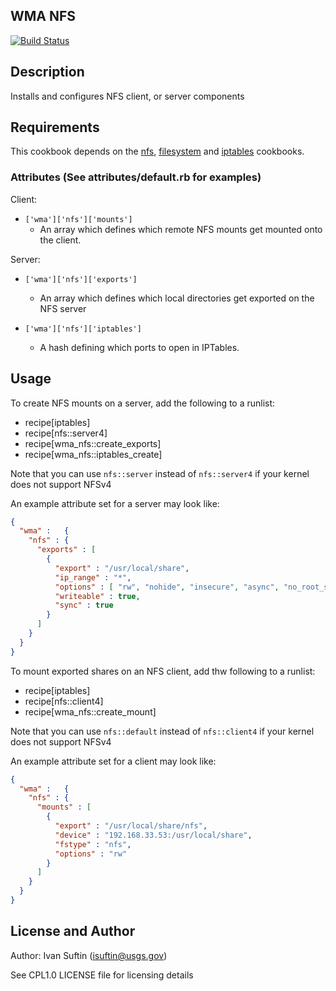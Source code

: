WMA NFS
---

[![Build Status](https://travis-ci.org/USGS-CIDA/cookbook-wma-nfs.svg?branch=master)](https://travis-ci.org/USGS-CIDA/cookbook-wma-nfs)

Description
-----------

Installs and configures NFS client, or server components

Requirements
------------

This cookbook depends on the [nfs](https://supermarket.chef.io/cookbooks/nfs),
[filesystem](https://supermarket.chef.io/cookbooks/filesystem) and [iptables](https://supermarket.chef.io/cookbooks/iptables)
cookbooks.

### Attributes (See attributes/default.rb for examples)

Client:
* `['wma']['nfs']['mounts']`
  - An array which defines which remote NFS mounts get mounted onto the client.

Server:
* `['wma']['nfs']['exports']`
  - An array which defines which local directories get exported on the NFS server

* `['wma']['nfs']['iptables']`
  - A hash defining which ports to open in IPTables.

## Usage

To create NFS mounts on a server, add the following to a runlist:

- recipe[iptables]
- recipe[nfs::server4]
- recipe[wma_nfs::create_exports]
- recipe[wma_nfs::iptables_create]

Note that you can use `nfs::server` instead of `nfs::server4` if your kernel does
not support NFSv4

An example attribute set for a server may look like:
```json
{
  "wma" :   {
    "nfs" : {
      "exports" : [
        {
          "export" : "/usr/local/share",
          "ip_range" : "*",
          "options" : [ "rw", "nohide", "insecure", "async", "no_root_squash", "no_subtree_check" ],
          "writeable" : true,
          "sync" : true
        }
      ]
    }
  }
}
```

To mount exported shares on an NFS client, add thw following to a runlist:

- recipe[iptables]
- recipe[nfs::client4]
- recipe[wma_nfs::create_mount]

Note that you can use `nfs::default` instead of `nfs::client4` if your kernel does
not support NFSv4

An example attribute set for a client may look like:
```json
{
  "wma" :   {
    "nfs" : {
      "mounts" : [
        {
          "export" : "/usr/local/share/nfs",
          "device" : "192.168.33.53:/usr/local/share",
          "fstype" : "nfs",
          "options" : "rw"
        }
      ]
    }
  }
}
```

## License and Author

Author: Ivan Suftin (isuftin@usgs.gov)

See CPL1.0 LICENSE file for licensing details
